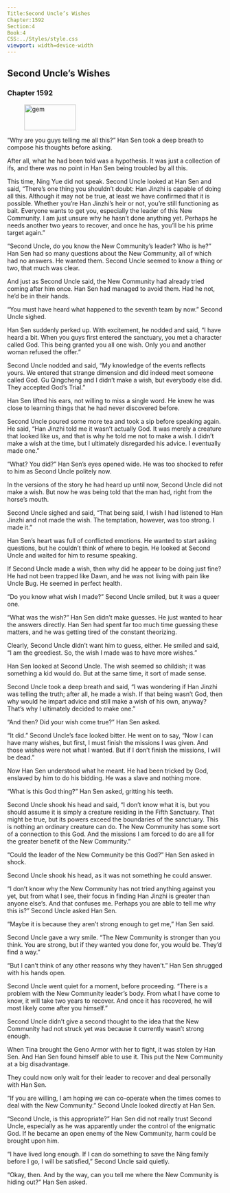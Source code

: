 ```yaml
---
Title:Second Uncle’s Wishes 
Chapter:1592 
Section:4 
Book:4 
CSS:../Styles/style.css 
viewport: width=device-width
---
```

  
## Second Uncle’s Wishes
### Chapter 1592
  
<figure>
	<img src="../Images/gem.gif" alt="gem" id="gem" width="120" height="60" />
</figure>
  

  
“Why are you guys telling me all this?” Han Sen took a deep breath to compose his thoughts before asking.

After all, what he had been told was a hypothesis. It was just a collection of ifs, and there was no point in Han Sen being troubled by all this.

This time, Ning Yue did not speak. Second Uncle looked at Han Sen and said, “There’s one thing you shouldn’t doubt: Han Jinzhi is capable of doing all this. Although it may not be true, at least we have confirmed that it is possible. Whether you’re Han Jinzhi’s heir or not, you’re still functioning as bait. Everyone wants to get you, especially the leader of this New Community. I am just unsure why he hasn’t done anything yet. Perhaps he needs another two years to recover, and once he has, you’ll be his prime target again.”

“Second Uncle, do you know the New Community’s leader? Who is he?” Han Sen had so many questions about the New Community, all of which had no answers. He wanted them. Second Uncle seemed to know a thing or two, that much was clear.

And just as Second Uncle said, the New Community had already tried coming after him once. Han Sen had managed to avoid them. Had he not, he’d be in their hands.

“You must have heard what happened to the seventh team by now.” Second Uncle sighed.

Han Sen suddenly perked up. With excitement, he nodded and said, “I have heard a bit. When you guys first entered the sanctuary, you met a character called God. This being granted you all one wish. Only you and another woman refused the offer.”

Second Uncle nodded and said, “My knowledge of the events reflects yours. We entered that strange dimension and did indeed meet someone called God. Gu Qingcheng and I didn’t make a wish, but everybody else did. They accepted God’s Trial.”

Han Sen lifted his ears, not willing to miss a single word. He knew he was close to learning things that he had never discovered before.

Second Uncle poured some more tea and took a sip before speaking again. He said, “Han Jinzhi told me it wasn’t actually God. It was merely a creature that looked like us, and that is why he told me not to make a wish. I didn’t make a wish at the time, but I ultimately disregarded his advice. I eventually made one.”

“What? You did?” Han Sen’s eyes opened wide. He was too shocked to refer to him as Second Uncle politely now.

In the versions of the story he had heard up until now, Second Uncle did not make a wish. But now he was being told that the man had, right from the horse’s mouth.

Second Uncle sighed and said, “That being said, I wish I had listened to Han Jinzhi and not made the wish. The temptation, however, was too strong. I made it.”

Han Sen’s heart was full of conflicted emotions. He wanted to start asking questions, but he couldn’t think of where to begin. He looked at Second Uncle and waited for him to resume speaking.

If Second Uncle made a wish, then why did he appear to be doing just fine? He had not been trapped like Dawn, and he was not living with pain like Uncle Bug. He seemed in perfect health.

“Do you know what wish I made?” Second Uncle smiled, but it was a queer one.

“What was the wish?” Han Sen didn’t make guesses. He just wanted to hear the answers directly. Han Sen had spent far too much time guessing these matters, and he was getting tired of the constant theorizing.

Clearly, Second Uncle didn’t want him to guess, either. He smiled and said, “I am the greediest. So, the wish I made was to have more wishes.”

Han Sen looked at Second Uncle. The wish seemed so childish; it was something a kid would do. But at the same time, it sort of made sense.

Second Uncle took a deep breath and said, “I was wondering if Han Jinzhi was telling the truth; after all, he made a wish. If that being wasn’t God, then why would he impart advice and still make a wish of his own, anyway? That’s why I ultimately decided to make one.”

“And then? Did your wish come true?” Han Sen asked.

“It did.” Second Uncle’s face looked bitter. He went on to say, “Now I can have many wishes, but first, I must finish the missions I was given. And those wishes were not what I wanted. But if I don’t finish the missions, I will be dead.”

Now Han Sen understood what he meant. He had been tricked by God, enslaved by him to do his bidding. He was a slave and nothing more.

“What is this God thing?” Han Sen asked, gritting his teeth.

Second Uncle shook his head and said, “I don’t know what it is, but you should assume it is simply a creature residing in the Fifth Sanctuary. That might be true, but its powers exceed the boundaries of the sanctuary. This is nothing an ordinary creature can do. The New Community has some sort of a connection to this God. And the missions I am forced to do are all for the greater benefit of the New Community.”

“Could the leader of the New Community be this God?” Han Sen asked in shock.

Second Uncle shook his head, as it was not something he could answer.

“I don’t know why the New Community has not tried anything against you yet, but from what I see, their focus in finding Han Jinzhi is greater than anyone else’s. And that confuses me. Perhaps you are able to tell me why this is?” Second Uncle asked Han Sen.

“Maybe it is because they aren’t strong enough to get me,” Han Sen said.

Second Uncle gave a wry smile. “The New Community is stronger than you think. You are strong, but if they wanted you done for, you would be. They’d find a way.”

“But I can’t think of any other reasons why they haven’t.” Han Sen shrugged with his hands open.

Second Uncle went quiet for a moment, before proceeding. “There is a problem with the New Community leader’s body. From what I have come to know, it will take two years to recover. And once it has recovered, he will most likely come after you himself.”

Second Uncle didn’t give a second thought to the idea that the New Community had not struck yet was because it currently wasn’t strong enough.

When Tina brought the Geno Armor with her to fight, it was stolen by Han Sen. And Han Sen found himself able to use it. This put the New Community at a big disadvantage.

They could now only wait for their leader to recover and deal personally with Han Sen.

“If you are willing, I am hoping we can co-operate when the times comes to deal with the New Community.” Second Uncle looked directly at Han Sen.

“Second Uncle, is this appropriate?” Han Sen did not really trust Second Uncle, especially as he was apparently under the control of the enigmatic God. If he became an open enemy of the New Community, harm could be brought upon him.

“I have lived long enough. If I can do something to save the Ning family before I go, I will be satisfied,” Second Uncle said quietly.

“Okay, then. And by the way, can you tell me where the New Community is hiding out?” Han Sen asked.